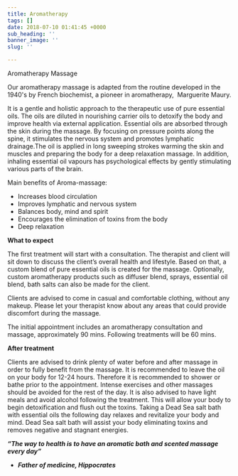 ```yaml
---
title: Aromatherapy
tags: []
date: 2018-07-10 01:41:45 +0000
sub_heading: ''
banner_image: ''
slug: ''

---
```

Aromatherapy Massage

Our aromatherapy massage is adapted from the routine developed in the 1940's by French biochemist, a pioneer in aromatherapy,  Marguerite Maury. 

It is a gentle and holistic approach to the therapeutic use of pure essential oils. The oils are diluted in nourishing carrier oils to detoxify the body and improve health via external application. Essential oils are absorbed through the skin during the massage. By focusing on pressure points along the spine, it stimulates the nervous system and promotes lymphatic drainage.The oil is applied in long sweeping strokes warming the skin and muscles and preparing the body for a deep relaxation massage. In addition, inhaling essential oil vapours has psychological effects by gently stimulating various parts of the brain.

Main benefits of Aroma-massage:

* Increases blood circulation
* Improves lymphatic and nervous system
* Balances body, mind and spirit
* Encourages the elimination of toxins from the body
* Deep relaxation

**What to expect**

The first treatment will start with a consultation. The therapist and client will sit down to discuss the client’s overall health and lifestyle. Based on that, a custom blend of pure essential oils is created for the massage. Optionally, custom aromatherapy products such as diffuser blend, sprays, essential oil blend, bath salts can also be made for the client.

Clients are advised to come in casual and comfortable clothing, without any makeup. Please let your therapist know about any areas that could provide discomfort during the massage.

The initial appointment includes an aromatherapy consultation and massage, approximately 90 mins. Following treatments will be 60 mins.

**After treatment**

Clients are advised to drink plenty of water before and after massage in order to fully benefit from the massage. It is recommended to leave the oil on your body for 12-24 hours. Therefore it is recommended to shower or bathe prior to the appointment. Intense exercises and other massages should be avoided for the rest of the day. It is also advised to have light meals and avoid alcohol following the treatment. This will allow your body to begin detoxification and flush out the toxins. Taking a Dead Sea salt bath with essential oils the following day relaxes and revitalize your body and mind. Dead Sea salt bath will assist your body eliminating toxins and removes negative and stagnant energies.

**_“The way to health is to have an aromatic bath and scented massage every day”_**

* **_Father of medicine, Hippocrates_**